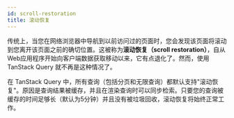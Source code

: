 ```yaml
---
id: scroll-restoration
title: 滚动恢复
---
```



传统上，当您在网络浏览器中导航到以前访问过的页面时，您会发现该页面将滚动到您离开该页面之前的确切位置。这被称为**滚动恢复（scroll restoration）**，自从Web应用程序开始向客户端数据获取移动以来，它有点退化了。然而，使用 TanStack Query 就不再是这种情况了。


在 TanStack Query 中，所有查询（包括分页和无限查询）都默认支持"滚动恢复"。原因是查询结果被缓存，并且在渲染查询时可以同步检索。只要您的查询被缓存的时间足够长（默认为5分钟）并且没有被垃圾回收，滚动恢复将始终正常工作。
